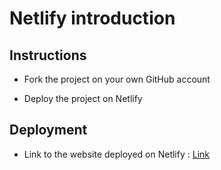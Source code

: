 # Netlify introduction

## Instructions

* Fork the project on your own GitHub account

* Deploy the project on Netlify

## Deployment

* Link to the website deployed on Netlify : [Link](https://app.netlify.com/sites/stupefied-brattain-5e1cd7/overview)
